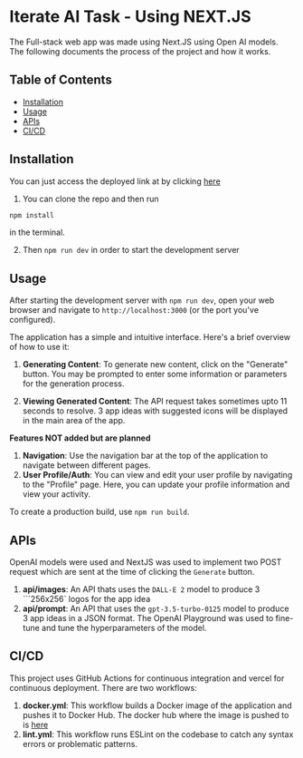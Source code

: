# Iterate AI Task - Using NEXT.JS

The Full-stack web app was made using Next.JS using Open AI models. The following documents the process of the project and how it works.

## Table of Contents

- [Installation](#installation)
- [Usage](#usage)
- [APIs](#apis)
- [CI/CD](#cicd)

## Installation

You can just access the deployed link at by clicking [here](https://iterate-ai-chi.vercel.app/)

1. You can clone the repo and then run

```bash
npm install
```

in the terminal.

2. Then `npm run dev` in order to start the development server

## Usage

After starting the development server with `npm run dev`, open your web browser and navigate to `http://localhost:3000` (or the port you've configured).

The application has a simple and intuitive interface. Here's a brief overview of how to use it:

1. **Generating Content**: To generate new content, click on the "Generate" button. You may be prompted to enter some information or parameters for the generation process.

2. **Viewing Generated Content**: The API request takes sometimes upto 11 seconds to resolve. 3 app ideas with suggested icons will be displayed in the main area of the app.

**Features NOT added but are planned**

1. **Navigation**: Use the navigation bar at the top of the application to navigate between different pages.
2. **User Profile/Auth**: You can view and edit your user profile by navigating to the "Profile" page. Here, you can update your profile information and view your activity.

To create a production build, use `npm run build`.

## APIs

OpenAI models were used and NextJS was used to implement two POST request which are sent at the time of clicking the `Generate` button.

1. **api/images**: An API thats uses the `DALL-E 2` model to produce 3 ```256x256` logos for the app idea
2. **api/prompt**: An API that uses the `gpt-3.5-turbo-0125` model to produce 3 app ideas in a JSON format. The OpenAI Playground was used to fine-tune and tune the hyperparameters of the model.

## CI/CD

This project uses GitHub Actions for continuous integration and vercel for continuous deployment. There are two workflows:

1. **docker.yml**: This workflow builds a Docker image of the application and pushes it to Docker Hub. The docker hub where the image is pushed to is [here](https://hub.docker.com/repository/docker/yoshicon/iterate-ai/general)
2. **lint.yml**: This workflow runs ESLint on the codebase to catch any syntax errors or problematic patterns.
